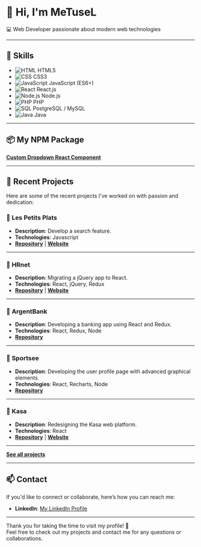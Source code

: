 # 👋 Hi, I'm **MeTuseL**  
💻 Web Developer passionate about modern web technologies

---

## 🌟 Skills

- ![HTML](https://img.shields.io/badge/HTML-5-orange) HTML5
- ![CSS](https://img.shields.io/badge/CSS-3-blue) CSS3
- ![JavaScript](https://img.shields.io/badge/JavaScript-ES6-yellow) JavaScript (ES6+)
- ![React](https://img.shields.io/badge/React-18.0.0-lightblue) React.js
- ![Node.js](https://img.shields.io/badge/Node.js-16.0.0-green) Node.js  
- ![PHP](https://img.shields.io/badge/PHP-7.4-purple) PHP  
- ![SQL](https://img.shields.io/badge/SQL-PostgreSQL-blue) PostgreSQL / MySQL  
- ![Java](https://img.shields.io/badge/Java-11-red) Java  

---

## 📦 **My NPM Package**  
[**Custom Dropdown React Component**](https://www.npmjs.com/package/react-dropdown-metsel)  

---

## 🚀 Recent Projects

Here are some of the recent projects I've worked on with passion and dedication:

### 🔹 **Les Petits Plats**  
- **Description**: Develop a search feature.  
- **Technologies**: Javascript  
- [**Repository**](https://github.com/MeTuseL/Les-petits-plats) | [**Website**](https://metusel.github.io/Les-petits-plats/)

---

### 🔹 **HRnet**  
- **Description**: Migrating a jQuery app to React.  
- **Technologies**: React, jQuery, Redux
- [**Repository**](https://github.com/MeTuseL/HRnet) | [**Website**](https://metusel.github.io/HRnet/)

---

### 🔹 **ArgentBank**  
- **Description**: Developing a banking app using React and Redux.  
- **Technologies**: React, Redux, Node
- [**Repository**](https://github.com/MeTuseL/ArgentBank) 

---

### 🔹 **Sportsee**  
- **Description**: Developing the user profile page with advanced graphical elements.  
- **Technologies**: React, Recharts, Node  
- [**Repository**](https://github.com/MeTuseL/SportSee) 

---

### 🔹 **Kasa**  
- **Description**: Redesigning the Kasa web platform.  
- **Technologies**: React
- [**Repository**](https://github.com/MeTuseL/Kasa) | [**Website**](https://metusel.github.io/Kasa/)

---

[**See all projects**](https://github.com/MeTuseL?tab=repositories)

---

## 📫 Contact

If you'd like to connect or collaborate, here’s how you can reach me:

- **LinkedIn**: [My LinkedIn Profile](https://www.linkedin.com/in/uly-austrie-45133a2ab)

---

Thank you for taking the time to visit my profile! 🚀  
Feel free to check out my projects and contact me for any questions or collaborations.
